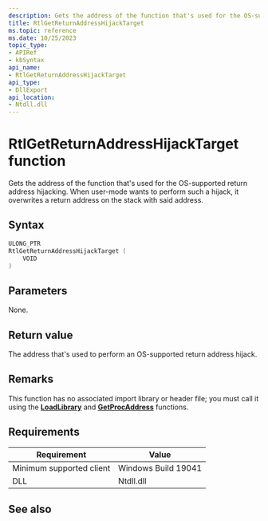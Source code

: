 ```yaml
---
description: Gets the address of the function that's used for the OS-supported return address hijacking.
title: RtlGetReturnAddressHijackTarget
ms.topic: reference
ms.date: 10/25/2023
topic_type: 
- APIRef
- kbSyntax
api_name: 
- RtlGetReturnAddressHijackTarget
api_type: 
- DllExport
api_location: 
- Ntdll.dll
---
```


# RtlGetReturnAddressHijackTarget function

Gets the address of the function that's used for the OS-supported return address hijacking. When user-mode wants to perform such a hijack, it overwrites a return address on the stack with said address.

## Syntax


```C++
ULONG_PTR
RtlGetReturnAddressHijackTarget (
    VOID
)
```

## Parameters

None.

## Return value

The address that's used to perform an OS-supported return address hijack.

## Remarks 

This function has no associated import library or header file; you must call it using the [**LoadLibrary**](/windows/desktop/api/libloaderapi/nf-libloaderapi-loadlibrarya) and [**GetProcAddress**](/windows/desktop/api/libloaderapi/nf-libloaderapi-getprocaddress) functions.

## Requirements



| Requirement | Value |
|-------------------------------------|----------------------------------|
| Minimum supported client | Windows Build 19041 |
| DLL                   | Ntdll.dll                                          |



## See also


 

 
